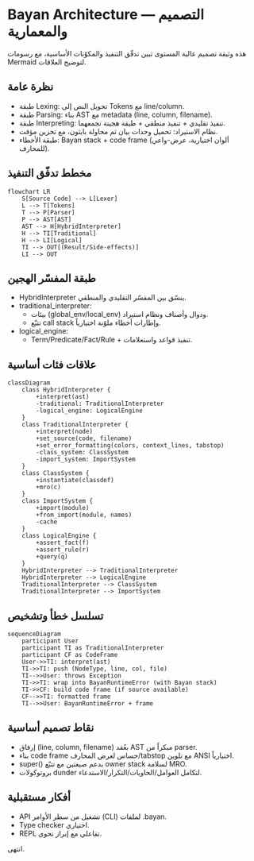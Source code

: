 # Bayan Architecture — التصميم والمعمارية

هذه وثيقة تصميم عالية المستوى تبين تدفّق التنفيذ والمكوّنات الأساسية، مع رسومات Mermaid لتوضيح العلاقات.

## نظرة عامة
- طبقة Lexing: تحويل النص إلى Tokens مع line/column.
- طبقة Parsing: بناء AST مع metadata (line, column, filename).
- طبقة Interpreting: تنفيذ تقليدي + تنفيذ منطقي + طبقة هجينة تجمعهما.
- نظام الاستيراد: تحميل وحدات بيان ثم محاولة بايثون، مع تخزين مؤقت.
- طبقة الأخطاء: Bayan stack + code frame (ألوان اختيارية، عرض-واعي للمحارف).

## مخطط تدفّق التنفيذ
```mermaid
flowchart LR
    S[Source Code] --> L[Lexer]
    L --> T[Tokens]
    T --> P[Parser]
    P --> AST[AST]
    AST --> H[HybridInterpreter]
    H --> TI[Traditional]
    H --> LI[Logical]
    TI --> OUT[(Result/Side-effects)]
    LI --> OUT
```

## طبقة المفسّر الهجين
- HybridInterpreter ينسّق بين المفسّر التقليدي والمنطقي.
- traditional_interpreter:
  - بيئات (global_env/local_env) ودوال وأصناف ونظام استيراد.
  - تتبّع call stack وإطارات أخطاء ملوّنة اختيارياً.
- logical_engine:
  - Term/Predicate/Fact/Rule + تنفيذ قواعد واستعلامات.

## علاقات فئات أساسية
```mermaid
classDiagram
    class HybridInterpreter {
        +interpret(ast)
        -traditional: TraditionalInterpreter
        -logical_engine: LogicalEngine
    }
    class TraditionalInterpreter {
        +interpret(node)
        +set_source(code, filename)
        +set_error_formatting(colors, context_lines, tabstop)
        -class_system: ClassSystem
        -import_system: ImportSystem
    }
    class ClassSystem {
        +instantiate(classdef)
        +mro(c)
    }
    class ImportSystem {
        +import(module)
        +from_import(module, names)
        -cache
    }
    class LogicalEngine {
        +assert_fact(f)
        +assert_rule(r)
        +query(q)
    }
    HybridInterpreter --> TraditionalInterpreter
    HybridInterpreter --> LogicalEngine
    TraditionalInterpreter --> ClassSystem
    TraditionalInterpreter --> ImportSystem
```

## تسلسل خطأ وتشخيص
```mermaid
sequenceDiagram
    participant User
    participant TI as TraditionalInterpreter
    participant CF as CodeFrame
    User->>TI: interpret(ast)
    TI->>TI: push (NodeType, line, col, file)
    TI-->>User: throws Exception
    TI->>TI: wrap into BayanRuntimeError (with Bayan stack)
    TI->>CF: build code frame (if source available)
    CF-->>TI: formatted frame
    TI-->>User: BayanRuntimeError + frame
```

## نقاط تصميم أساسية
- إرفاق (line, column, filename) بعُقد AST مبكراً من parser.
- بناء code frame حساس لعرض المحارف/tabstop مع تلوين ANSI اختيارياً.
- super() بدعم صيغتين مع تتبّع owner stack لسلامة MRO.
- بروتوكولات dunder لتكامل العوامل/الحاويات/التكرار/الاستدعاء.

## أفكار مستقبلية
- API تشغيل من سطر الأوامر (CLI) لملفات .bayan.
- Type checker اختياري.
- REPL تفاعلي مع إبراز نحوي.

انتهى.

